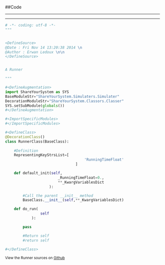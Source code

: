 
<!--
FrozenIsBool False
-->

##Code

----

<ClassDocStr>

----

```python
# -*- coding: utf-8 -*-
"""


<DefineSource>
@Date : Fri Nov 14 13:20:38 2014 \n
@Author : Erwan Ledoux \n\n
</DefineSource>


A Runner

"""

#<DefineAugmentation>
import ShareYourSystem as SYS
BaseModuleStr="ShareYourSystem.Simulaters.Simulater"
DecorationModuleStr="ShareYourSystem.Classors.Classer"
SYS.setSubModule(globals())
#</DefineAugmentation>

#<ImportSpecificModules>
#</ImportSpecificModules>

#<DefineClass>
@DecorationClass()
class RunnerClass(BaseClass):
	
	#Definition
	RepresentingKeyStrsList=[
									'RunningTimeFloat'
								]

	def default_init(self,
						_RunningTimeFloat=0.,
						**_KwargVariablesDict
					):

		#Call the parent __init__ method
		BaseClass.__init__(self,**_KwargVariablesDict)

	def do_run(
				self
			):	

		pass

		#Return self
		#return self

#</DefineClass>

```

<small>
View the Runner sources on <a href="https://github.com/Ledoux/ShareYourSystem/tree/master/Pythonlogy/ShareYourSystem/Simulaters/Runner" target="_blank">Github</a>
</small>

